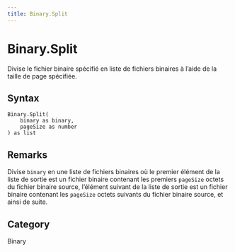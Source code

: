 ```yaml
---
title: Binary.Split
---
```


# Binary.Split


Divise le fichier binaire spécifié en liste de fichiers binaires à l’aide de la taille de page spécifiée.


## Syntax

```powerquery
Binary.Split(
    binary as binary,
    pageSize as number
) as list
```


## Remarks

Divise <code>binary</code> en une liste de fichiers binaires où le premier élément de la liste de sortie est un fichier binaire contenant les premiers <code>pageSize</code> octets du    fichier binaire source, l’élément suivant de la liste de sortie est un fichier binaire contenant les <code>pageSize</code> octets suivants du fichier binaire source, et ainsi de suite.



## Category
Binary
